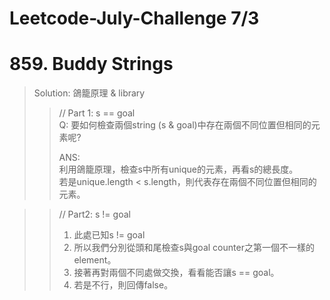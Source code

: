 # Leetcode-July-Challenge 7/3
# 859. Buddy Strings
> Solution: 鴿籠原理 & <set> library  
>> // Part 1: s == goal  
>> Q: 要如何檢查兩個string (s & goal)中存在兩個不同位置但相同的元素呢?
>>   
>> ANS:  
>> 利用鴿籠原理，檢查s中所有unique的元素，再看s的總長度。  
>>若是unique.length < s.length，則代表存在兩個不同位置但相同的元素。

>> // Part2: s != goal  
>> 1. 此處已知s != goal  
>> 2. 所以我們分別從頭和尾檢查s與goal counter之第一個不一樣的element。  
>> 3. 接著再對兩個不同處做交換，看看能否讓s == goal。  
>> 4. 若是不行，則回傳false。
